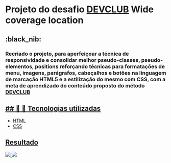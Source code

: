 <h1> Projeto do desafio <a href="https://www.linkedin.com/school/dev-club-devs/?originalSubdomain=br"target="_blank"> DEVCLUB</a> Wide coverage location</h1>
<h2>:black_nib: </h2>
<h3>Recriado o projeto, para aperfeiçoar a técnica de responsividade e consolidar melhor pseudo-classes, pseudo-elementos, positions reforçando técnicas para formatações de menu, imagens, parágrafos, cabeçalhos e botões na linguagem de marcação HTML5 e a estilização do mesmo com CSS, com a meta de aprendizado do conteúdo proposto do método <a href="https://www.linkedin.com/school/dev-club-devs/?originalSubdomain=br"target="_blank"> DEVCLUB</h3>

<h2>## 🚀 🌠 Tecnologias utilizadas</h2>
<ul>
  <li>
    HTML
  </li>
  <li>
    CSS
  </li>
</ul>
<h2>Resultado</h2>
<img src="https://github.com/rafaelpdc/wide-coverage-Location-DevClub/blob/master/img/primeiro-projeto.PNG"/>
<img src="https://github.com/rafaelpdc/wide-coverage-Location-DevClub/blob/master/img/primeiro-projeto-celular.PNG" />

